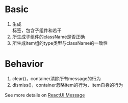 # Basic
1. 生成<div>标签，包含子组件<Overlay/>和若干<Item/>
2. 所生成子组件的className是否正确
3. 所生成item组的type类型与className的一致性

# Behavior
1. clear()，container清除所有message的行为
2. dismiss()，container忽略item的行为，item自身的行为

See more details on [ReactUI Message]

[ReactUI Message]: http://lobos.github.io/react-ui/#/message